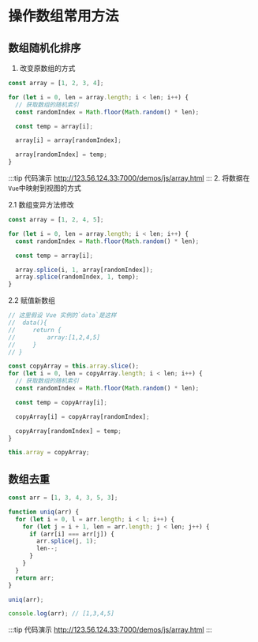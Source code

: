 # 操作数组常用方法

## 数组随机化排序

1. 改变原数组的方式

```js
const array = [1, 2, 3, 4];

for (let i = 0, len = array.length; i < len; i++) {
  // 获取数组的随机索引
  const randomIndex = Math.floor(Math.random() * len);

  const temp = array[i];

  array[i] = array[randomIndex];

  array[randomIndex] = temp;
}
```
:::tip 代码演示
<http://123.56.124.33:7000/demos/js/array.html>
:::
2. 将数据在`Vue`中映射到视图的方式

2.1 数组变异方法修改

```js
const array = [1, 2, 4, 5];

for (let i = 0, len = array.length; i < len; i++) {
  const randomIndex = Math.floor(Math.random() * len);

  const temp = array[i];

  array.splice(i, 1, array[randomIndex]);
  array.splice(randomIndex, 1, temp);
}
```

2.2 赋值新数组

```js
// 这里假设 Vue 实例的`data`是这样
//  data(){
//     return {
//         array:[1,2,4,5]
//     }
// }

const copyArray = this.array.slice();
for (let i = 0, len = copyArray.length; i < len; i++) {
  // 获取数组的随机索引
  const randomIndex = Math.floor(Math.random() * len);

  const temp = copyArray[i];

  copyArray[i] = copyArray[randomIndex];

  copyArray[randomIndex] = temp;
}

this.array = copyArray;
```

## 数组去重

```js
const arr = [1, 3, 4, 3, 5, 3];

function uniq(arr) {
  for (let i = 0, l = arr.length; i < l; i++) {
    for (let j = i + 1, len = arr.length; j < len; j++) {
      if (arr[i] === arr[j]) {
        arr.splice(j, 1);
        len--;
      }
    }
  }
  return arr;
}

uniq(arr);

console.log(arr); // [1,3,4,5]
```
:::tip 代码演示
<http://123.56.124.33:7000/demos/js/array.html>
:::